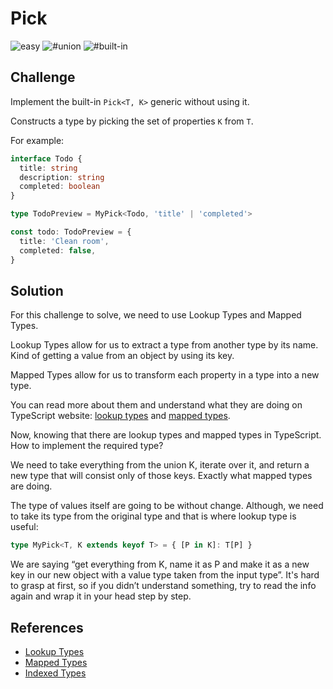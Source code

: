 # Pick

![easy](https://img.shields.io/badge/-easy-7aad0c)
![#union](https://img.shields.io/badge/-%23union-999)
![#built-in](https://img.shields.io/badge/-%23built--in-999)

## Challenge

Implement the built-in `Pick<T, K>` generic without using it.

Constructs a type by picking the set of properties `K` from `T`.

For example:

```ts
interface Todo {
  title: string
  description: string
  completed: boolean
}

type TodoPreview = MyPick<Todo, 'title' | 'completed'>

const todo: TodoPreview = {
  title: 'Clean room',
  completed: false,
}
```

## Solution

For this challenge to solve, we need to use Lookup Types and Mapped Types.

Lookup Types allow for us to extract a type from another type by its name.
Kind of getting a value from an object by using its key.

Mapped Types allow for us to transform each property in a type into a new type.

You can read more about them and understand what they are doing on TypeScript website: [lookup types](https://www.typescriptlang.org/docs/handbook/release-notes/typescript-2-1.html#keyof-and-lookup-types) and [mapped types](https://www.typescriptlang.org/docs/handbook/advanced-types.html#mapped-types).

Now, knowing that there are lookup types and mapped types in TypeScript.
How to implement the required type?

We need to take everything from the union K, iterate over it, and return a new type that will consist only of those keys.
Exactly what mapped types are doing.

The type of values itself are going to be without change.
Although, we need to take its type from the original type and that is where lookup type is useful:

```ts
type MyPick<T, K extends keyof T> = { [P in K]: T[P] }
```

We are saying “get everything from K, name it as P and make it as a new key in our new object with a value type taken from the input type”.
It's hard to grasp at first, so if you didn’t understand something, try to read the info again and wrap it in your head step by step.

## References

- [Lookup Types](https://www.typescriptlang.org/docs/handbook/release-notes/typescript-2-1.html#keyof-and-lookup-types)
- [Mapped Types](https://www.typescriptlang.org/docs/handbook/advanced-types.html#mapped-types)
- [Indexed Types](https://www.typescriptlang.org/docs/handbook/advanced-types.html#index-types)
